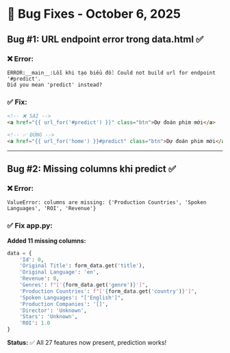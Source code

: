 # 🐛 Bug Fixes - October 6, 2025

## Bug #1: URL endpoint error trong data.html ✅

### ❌ Error:
```
ERROR:__main__:Lỗi khi tạo biểu đồ: Could not build url for endpoint '#predict'. 
Did you mean 'predict' instead?
```

### ✅ Fix:
```html
<!-- ❌ SAI -->
<a href="{{ url_for('#predict') }}" class="btn">Dự đoán phim mới</a>

<!-- ✅ ĐÚNG -->
<a href="{{ url_for('home') }}#predict" class="btn">Dự đoán phim mới</a>
```

---

## Bug #2: Missing columns khi predict ✅

### ❌ Error:
```
ValueError: columns are missing: {'Production Countries', 'Spoken Languages', 'ROI', 'Revenue'}
```

### ✅ Fix app.py:

**Added 11 missing columns:**
```python
data = {
    'Id': 0,
    'Original Title': form_data.get('title'),
    'Original Language': 'en',
    'Revenue': 0,
    'Genres': f"['{form_data.get('genre')}']",
    'Production Countries': f"['{form_data.get('country')}']",
    'Spoken Languages': "['English']",
    'Production Companies': '[]',
    'Director': 'Unknown',
    'Stars': 'Unknown',
    'ROI': 1.0
}
```

**Status:** ✅ All 27 features now present, prediction works!

